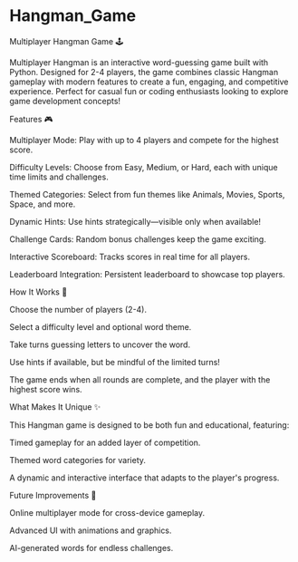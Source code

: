 # Hangman_Game

Multiplayer Hangman Game 🕹️


Multiplayer Hangman is an interactive word-guessing game built with Python. Designed for 2-4 players, the game combines classic Hangman gameplay with modern features to create a fun, engaging, and competitive experience. Perfect for casual fun or coding enthusiasts looking to explore game development concepts!


Features 🎮


Multiplayer Mode: Play with up to 4 players and compete for the highest score.

Difficulty Levels: Choose from Easy, Medium, or Hard, each with unique time limits and challenges.

Themed Categories: Select from fun themes like Animals, Movies, Sports, Space, and more.

Dynamic Hints: Use hints strategically—visible only when available!

Challenge Cards: Random bonus challenges keep the game exciting.

Interactive Scoreboard: Tracks scores in real time for all players.

Leaderboard Integration: Persistent leaderboard to showcase top players.


How It Works 🔧


Choose the number of players (2-4).

Select a difficulty level and optional word theme.

Take turns guessing letters to uncover the word.

Use hints if available, but be mindful of the limited turns!

The game ends when all rounds are complete, and the player with the highest score wins.



What Makes It Unique ✨


This Hangman game is designed to be both fun and educational, featuring:

Timed gameplay for an added layer of competition.

Themed word categories for variety.

A dynamic and interactive interface that adapts to the player's progress.



Future Improvements 🚀


Online multiplayer mode for cross-device gameplay.

Advanced UI with animations and graphics.

AI-generated words for endless challenges.



